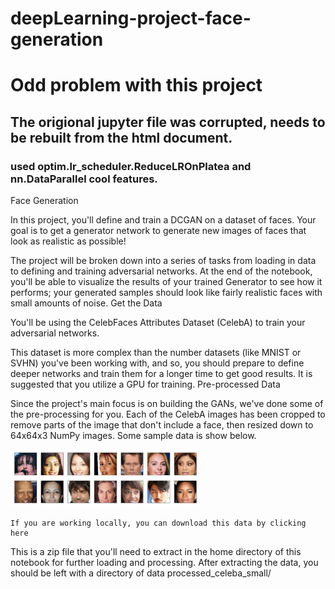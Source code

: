 # deepLearning-project-face-generation

# Odd problem with this project
## The origional jupyter file was corrupted, needs to be rebuilt from the html document. 

### used optim.lr_scheduler.ReduceLROnPlatea and nn.DataParallel cool features. 

Face Generation

In this project, you'll define and train a DCGAN on a dataset of faces. Your goal is to get a generator network to generate new images of faces that look as realistic as possible!

The project will be broken down into a series of tasks from loading in data to defining and training adversarial networks. At the end of the notebook, you'll be able to visualize the results of your trained Generator to see how it performs; your generated samples should look like fairly realistic faces with small amounts of noise.
Get the Data

You'll be using the CelebFaces Attributes Dataset (CelebA) to train your adversarial networks.

This dataset is more complex than the number datasets (like MNIST or SVHN) you've been working with, and so, you should prepare to define deeper networks and train them for a longer time to get good results. It is suggested that you utilize a GPU for training.
Pre-processed Data

Since the project's main focus is on building the GANs, we've done some of the pre-processing for you. Each of the CelebA images has been cropped to remove parts of the image that don't include a face, then resized down to 64x64x3 NumPy images. Some sample data is show below.

<img src='assets/processed_face_data.png' width=60% />

    If you are working locally, you can download this data by clicking here

This is a zip file that you'll need to extract in the home directory of this notebook for further loading and processing. After extracting the data, you should be left with a directory of data processed_celeba_small/

